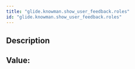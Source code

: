 ```yaml
---
title: "glide.knowman.show_user_feedback.roles"
id: "glide.knowman.show_user_feedback.roles"
---
```

## Description



## Value: 
```

```